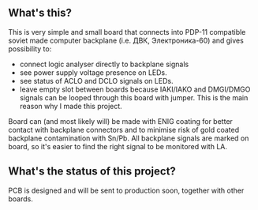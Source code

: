 ## What's this?
This is very simple and small board that connects into PDP-11 compatible soviet made computer backplane (i.e. ДВК, Электроника-60) and gives possibility to:
- connect logic analyser directly to backplane signals
- see power supply voltage presence on LEDs.
- see status of ACLO and DCLO signals on LEDs.
- leave empty slot between boards because IAKI/IAKO and DMGI/DMGO signals can be looped through this board with jumper. This is the main reason why I made this project.

Board can (and most likely will) be made with ENIG coating for better contact with backplane connectors and to minimise risk of gold coated backplane contamination with Sn/Pb. All backplane signals are marked on board, so it's easier to find the right signal to be monitored with LA.

## What's the status of this project?
PCB is designed and will be sent to production soon, together with other boards.
